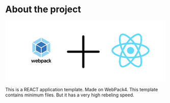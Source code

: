 # About the project
![IMG](readme.png)

This is a REACT application template. Made on WebPack4. 
This template contains minimum files.
 But it has a very high rebeling speed.
